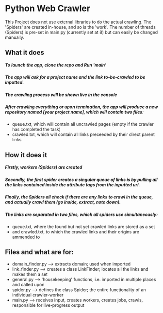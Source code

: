 # Python Web Crawler
This Project does not use external libraries to do the actual crawling. The 'Spiders' are created in-house, and so is the 'work'. 
The number of threads (Spiders) is pre-set in main.py (currently set at 8) but can easily be changed manually.

## What it does
##### To launch the app, clone the repo and Run 'main'
##### The app will ask for a project name and the link to-be-crawled to be inputted.
##### The crawling process will be shown live in the console
##### After crawling everything or upon termination, the app will produce a new repository named [your project name], which will contain two files:
  - queue.txt, which will contain all uncrawled pages (empty if the crawler has completed the task)
  - crawled.txt, which will contain all links preceeded by their direct parent links


## How it does it
##### Firstly, workers (Spiders) are created
##### Secondly, the first spider creates a singular queue of links is by pulling all the links contained inside the attribute tags from the inputted url. 
##### Finally, the Spiders all check if there are any links to crawl in the queue, and actually crawl them (go inside, extract, note down).
##### The links are separated in two files, which all spiders use simultaneously:
  - queue.txt, where the found but not yet crawled links are stored as a set
  - and crawled.txt, to which the crawled links and their origins are ammended to
  
## Files and what are for:
- domain_finder.py --> extracts domain; used when imported
- link_finder.py --> creates a class LinkFinder; locates all the links and makes them a set
- general.py --> 'housekeeping' functions, i.e. imported in multiple places and called upon
- spider.py --> defines the class Spider; the entire functionality of an individual crawler-worker
- main.py --> receives input, creates workers, creates jobs, crawls, responsible for live-progress output


